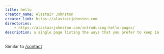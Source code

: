 ```yaml
---
title: hello
creator_name: Alastair Johnston
creator_link: https://alastairjohnston.com
directories:
    - https://alastairjohnston.com/introducing-hello-pages/
description: a single page listing the ways that you prefer to keep in touch
---
```


Similar to [/contact](#contact)
